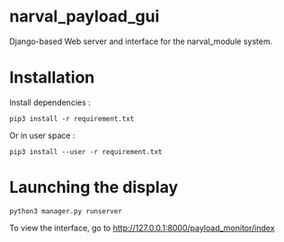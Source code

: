 # narval_payload_gui

Django-based Web server and interface for the narval_module system.

# Installation

Install dependencies :
```
pip3 install -r requirement.txt
```

Or in user space :
```
pip3 install --user -r requirement.txt
```

# Launching the display

```
python3 manager.py runserver
```

To view the interface, go to http://127.0.0.1:8000/payload_monitor/index

